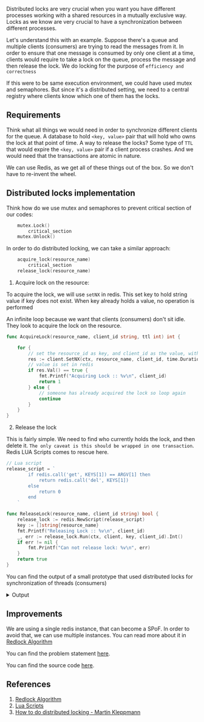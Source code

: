 Distributed locks are very crucial when you want you have different processes working with a shared resources in a mutually exclusive way. Locks as we know are very crucial to have a synchronization between different processes.

Let's understand this with an example. Suppose there's a queue and multiple clients (consumers) are trying to read the messages from it. In order to ensure that one message is consumed by only one client at a time, clients would require to take a lock on the queue, process the message and then release the lock. We do locking for the purpose of `efficiency and correctness`

If this were to be same execution environment, we could have used mutex and semaphores. But since it's a distributed setting, we need to a central registry where clients know which one of them has the locks. 

## Requirements

Think what all things we would need in order to synchronize different clients for the queue. A database to hold `<key, value>` pair that will hold who owns the lock at that point of time. A way to release the locks? Some type of `TTL` that would expire the `<key, value>` pair if a client process crashes. And we would need that the transactions are atomic in nature.

We can use Redis, as we get all of these things out of the box. So we don't have to re-invent the wheel.

## Distributed locks implementation

Think how do we use mutex and semaphores to prevent critical section of our codes:

```go
    mutex.Lock()
        critical_section
    mutex.Unlock()
```

In order to do distributed locking, we can take a similar approach:

```go
    acquire_lock(resource_name)
        critical_section
    release_lock(resource_name)
```

1. Acquire lock on the resource:

To acquire the lock, we will use `setNX` in redis. This set key to hold string value if key does not exist. When key already holds a value, no operation is performed

An infinite loop because we want that clients (consumers) don't sit idle. They look to acquire the lock on the resource.

```go
func AcquireLock(resource_name, client_id string, ttl int) int {

	for {
        // set the resource_id as key, and client_id as the value, with ttl of 10 seconds
		res := client.SetNX(ctx, resource_name, client_id, time.Duration(time.Duration.Seconds(10)))
        // value is set in redis
		if res.Val() == true {
			fmt.Printf("Acquiring Lock :: %v\n", client_id)
			return 1
		} else {
            // someone has already acquired the lock so loop again
			continue
		}
	}
}
```


2. Release the lock

This is fairly simple. We need to find who currently holds the lock, and then delete it. 
`The only caveat is this should be wrapped in one transaction`. 
Redis LUA Scripts comes to rescue here.

```go
// Lua script
release_script = `
		if redis.call('get', KEYS[1]) == ARGV[1] then
			return redis.call('del', KEYS[1])
		else
			return 0
		end
	`

func ReleaseLock(resource_name, client_id string) bool {
	release_lock := redis.NewScript(release_script)
	key := []string{resource_name}
	fmt.Printf("Releasing Lock :: %v\n", client_id)
	_, err := release_lock.Run(ctx, client, key, client_id).Int()
	if err != nil {
		fmt.Printf("Can not release lock: %v\n", err)
	}
	return true
}
```

You can find the output of a small prototype that used distributed locks for synchronization of threads (consumers)

<details>
<summary>Output</summary>
<p align="center">
    <img src="https://user-images.githubusercontent.com/12581295/199495861-7f24ee9b-a7cf-4b9a-ba45-f071c17dc6bf.png"
    alt="distributed-locks-output"/>
</p>
</details>

## Improvements

We are using a single redis instance, that can become a SPoF. In order to avoid that, we can use multiple instances. You can read more about it in [Redlock Algorithm](https://redis.io/docs/reference/patterns/distributed-locks/#the-redlock-algorithm:~:text=have%20such%20guarantees.-,The%20Redlock%20Algorithm,-In%20the%20distributed)

You can find the problem statement [here](https://github.com/arpitbbhayani/system-design-questions/blob/master/queue-consumers.md).

You can find the source code [here](https://github.com/shivamsri07/distributed-locking).

## References
1. [Redlock Algorithm](https://redis.io/docs/manual/patterns/distributed-locks/)
2. [Lua Scripts](https://redis.io/docs/manual/programmability/eval-intro/#interacting-with-redis-from-a-script)
3. [How to do distributed locking - Martin Kleppmann](https://martin.kleppmann.com/2016/02/08/how-to-do-distributed-locking.html)

